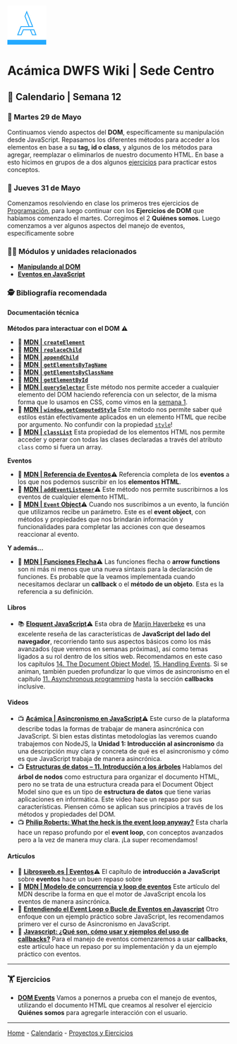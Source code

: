 <img src="/assets/acamica.jpg">

# Acámica DWFS Wiki | Sede Centro

## 📅 Calendario | Semana 12

### 🔴 Martes 29 de Mayo

Continuamos viendo aspectos del **DOM**, específicamente su manipulación desde JavaScript. Repasamos los diferentes métodos para acceder a los elementos en base a su **tag, id o class**, y algunos de los métodos para agregar, reemplazar o eliminarlos de nuestro documento HTML. En base a esto hicimos en grupos de a dos algunos [ejercicios](../ejercicios/ejercicios-dom.md) para practicar estos conceptos.

### 🔴 Jueves 31 de Mayo

Comenzamos resolviendo en clase los primeros tres ejercicios de [Programación](../ejercicios/00-intro-programacion-01.md), para luego continuar con los **Ejercicios de DOM** que habíamos comenzado el martes. Corregimos el 2 **Quiénes somos**. Luego comenzamos a ver algunos aspectos del manejo de eventos, específicamente sobre 

### 👩‍💻 Módulos y unidades relacionados

* [**Manipulando al DOM**](https://www.acamica.com/cursos/454/manipulando-al-dom)
* [**Eventos en JavaScript**](https://www.acamica.com/clases/10236/javascript-eventos/introduccion)

### 🕵️ Bibliografía recomendada

#### Documentación técnica

**Métodos para interactuar con el DOM**&nbsp;⚠️

* 📄&nbsp;[**MDN | `createElement`**](https://developer.mozilla.org/es/docs/Web/API/Document/createElement)
* 📄&nbsp;[**MDN | `replaceChild`**](https://developer.mozilla.org/en-US/docs/Web/API/Node/replaceChild)
* 📄&nbsp;[**MDN | `appendChild`**](https://developer.mozilla.org/es/docs/Web/API/Node/appendChild)
* 📄&nbsp;[**MDN | `getElementsByTagName`**](https://developer.mozilla.org/es/docs/Web/API/Document/getElementsByTagName)
* 📄&nbsp;[**MDN | `getElementsByClassName`**](https://developer.mozilla.org/es/docs/Web/API/Document/getElementsByClassName)
* 📄&nbsp;[**MDN | `getElementById`**](https://developer.mozilla.org/es/docs/Web/API/Document/getElementById)
* 📄&nbsp;[**MDN | `querySelector`**](https://developer.mozilla.org/es/docs/Web/API/Document/querySelector)&nbsp;Este método nos permite acceder a cualquier elemento del DOM haciendo referencia con un selector, de la misma forma que lo usamos en CSS, como vimos en la [semana 1](semana-01.md).
* 📄&nbsp;[**MDN | `window.getComputedStyle`**](https://developer.mozilla.org/es/docs/Web/API/Window/getComputedStyle)&nbsp;Este método nos permite saber qué estilos están efectivamente aplicados en un elemento HTML que recibe por argumento. No confundir con la propiedad [`style`](https://developer.mozilla.org/es/docs/Web/API/HTMLElement/style)!
* 📄&nbsp;[**MDN | `classList`**](https://developer.mozilla.org/es/docs/Web/API/Element/classList)&nbsp;Esta propiedad de los elementos HTML nos permite acceder y operar con todas las clases declaradas a través del atributo `class` como si fuera un array.

**Eventos**

* 📄&nbsp;[**MDN | Referencia de Eventos**](https://developer.mozilla.org/es/docs/Web/Reference/Events)⚠️&nbsp;Referencia completa de los **eventos** a los que nos podemos suscribir en los **elementos HTML**.
* 📄&nbsp;[**MDN | `addEventListener`**](https://developer.mozilla.org/es/docs/Web/API/EventTarget/addEventListener)⚠️&nbsp;Este método nos permite suscribirnos a los eventos de cualquier elemento HTML.
* 📄&nbsp;[**MDN | `Event` Object**](https://developer.mozilla.org/es/docs/Web/API/Event)⚠️&nbsp;Cuando nos suscribimos a un evento, la función que utilizamos recibe un parámetro. Este es el **event object**, con métodos y propiedades que nos brindarán información y funcionalidades para completar las acciones con que deseamos reaccionar al evento.

**Y además...**

* 📄&nbsp;[**MDN | Funciones Flecha**](https://developer.mozilla.org/es/docs/Web/JavaScript/Referencia/Funciones/Arrow_functions)⚠️&nbsp;Las funciones flecha o **arrow functions** son ni más ni menos que una nueva sintaxis para la declaración de funciones. Es probable que la veamos implementada cuando necesitamos declarar un **callback** o el **método de un objeto**. Esta es la referencia a su definición.


#### Libros

* 📚&nbsp;[**Eloquent JavaScript**](https://eloquentjavascript.net/)️️⚠️&nbsp;Esta obra de [Marijn Haverbeke](https://twitter.com/marijnjh?lang=es) es una excelente reseña de las características de **JavaScript del lado del navegador**, recorriendo tanto sus aspectos básicos como los más avanzados (que veremos en semanas próximas), así como temas ligados a su rol dentro de los sitios web. Recomendamos en este caso los capítulos [14. The Document Object Model](https://eloquentjavascript.net/14_dom.html), [15. Handling Events](https://eloquentjavascript.net/15_event.html). Si se animan, también pueden profundizar lo que vimos de asincronismo en el capítulo [11. Asynchronous programming](https://eloquentjavascript.net/11_async.html) hasta la sección **callbacks** inclusive.

#### Videos

* 📺&nbsp;[**Acámica | Asincronismo en JavaScript**](https://www.acamica.com/cursos/74/asincronismo-en-javascript/niveles)️️⚠️&nbsp;Este curso de la plataforma describe todas la formas de trabajar de manera asincrónica con JavaScript. Si bien estas distintas metodologías las veremos cuando trabajemos con NodeJS, la **Unidad 1: Introducción al asincronismo** da una descripción muy clara y concreta de qué es el asincronismo y cómo es que JavaScript trabaja de manera asincrónica.
* 📺&nbsp;[**Estructuras de datos – 11. Introducción a los árboles**](https://www.youtube.com/watch?v=Qexq1k8LB6k)&nbsp;Hablamos del **árbol de nodos** como estructura para organizar el documento HTML, pero no se trata de una estructura creada para el Document Object Model sino que es un tipo de **estructura de datos** que tiene varias aplicaciones en informática. Este video hace un repaso por sus características. Piensen cómo se aplican sus principios a través de los métodos y propiedades del DOM.
* 📺&nbsp;[**Philip Roberts: What the heck is the event loop anyway?**](https://www.youtube.com/watch?v=8aGhZQkoFbQ)&nbsp;Esta charla hace un repaso profundo por el **event loop**, con conceptos avanzados pero a la vez de manera muy clara. ¡La super recomendamos!

#### Artículos

* 🔖&nbsp;[**Librosweb.es | Eventos**](http://librosweb.es/libro/javascript/capitulo_6.html)⚠️&nbsp;El capítulo de **introducción a JavaScript** sobre **eventos** hace un buen repaso sobre 
* 🔖&nbsp;[**MDN | Modelo de concurrencia y loop de eventos**](https://developer.mozilla.org/es/docs/Web/JavaScript/EventLoop)&nbsp;Este artículo del MDN describe la forma en que el motor de JavaScript encola los eventos de manera asincrónica.
* 🔖&nbsp;[**Entendiendo el Event Loop o Bucle de Eventos en Javascript**](https://medium.com/@davidjsmoreno/entendiendo-el-event-loop-o-bucle-de-eventos-en-javascript-b294d882fd14)&nbsp;Otro enfoque con un ejemplo práctico sobre JavaScript, les recomendamos primero ver el curso de Asincronismo en JavaScript.
* 🔖&nbsp;[**Javascript: ¿Qué son, cómo usar y ejemplos del uso de callbacks?**](http://anexsoft.com/p/112/javascript-que-son-como-usar-y-ejemplos-del-uso-de-callbacks)&nbsp;Para el manejo de eventos comenzaremos a usar **callbacks**, este artículo hace un repaso por su implementación y da un ejemplo práctico con eventos.

---

### 🏋 Ejercicios

* [**DOM Events**](../ejercicios/ejercicio-eventos.md)&nbsp;Vamos a ponernos a prueba con el manejo de eventos, utilizando el documento HTML que creamos al resolver el ejercicio **Quiénes somos** para agregarle interacción con el usuario.
----

[Home](/readme.md) - [Calendario](/semanas/calendario.md) - [Proyectos y Ejercicios](/proyectos-y-ejercicios.md)